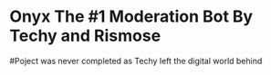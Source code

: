 # Onyx The #1 Moderation Bot By Techy and Rismose

#Poject was never completed as Techy left the digital world behind
